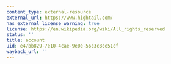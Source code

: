 ```yaml
---
content_type: external-resource
external_url: https://www.hightail.com/
has_external_license_warning: true
license: https://en.wikipedia.org/wiki/All_rights_reserved
status: ''
title: account
uid: e47bb829-7e10-4cae-9e0e-56c3c8ce51cf
wayback_url: ''
---
```

